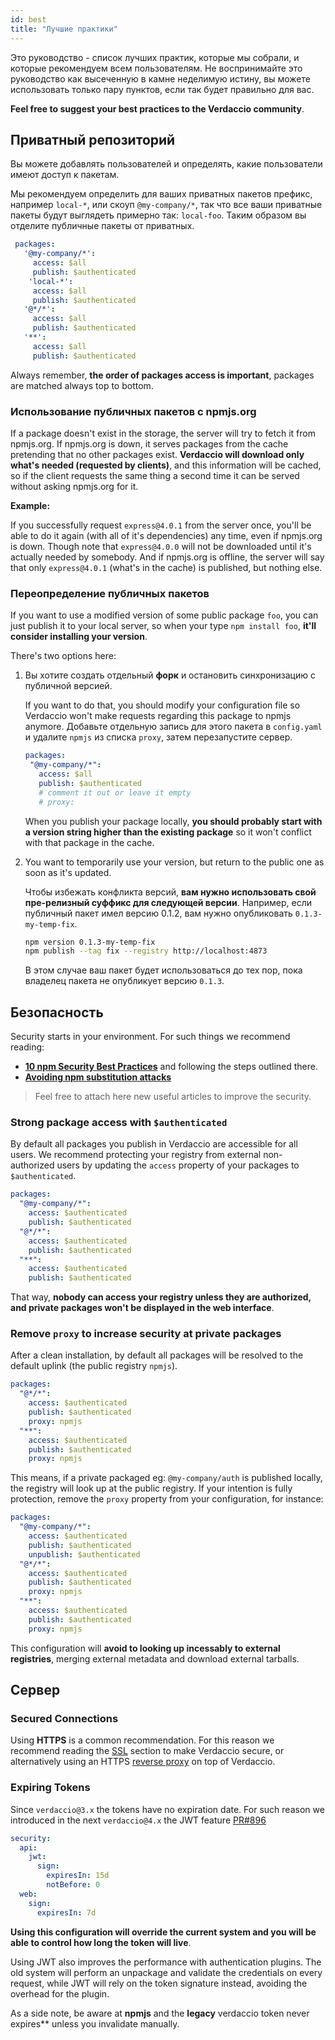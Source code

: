 ```yaml
---
id: best
title: "Лучшие практики"
---
```


Это руководство - список лучших практик, которые мы собрали, и которые рекомендуем всем пользователям. Не воспринимайте это руководство как высеченную в камне неделимую истину, вы можете использовать только пару пунктов, если так будет правильно для вас.

**Feel free to suggest your best practices to the Verdaccio community**.

## Приватный репозиторий

Вы можете добавлять пользователей и определять, какие пользователи имеют доступ к пакетам.

Мы рекомендуем определить для ваших приватных пакетов префикс, например `local-*`, или скоуп `@my-company/*`, так что все ваши приватные пакеты будут выглядеть примерно так: `local-foo`. Таким образом вы отделите публичные пакеты от приватных.

```yaml
 packages:
   '@my-company/*':
     access: $all
     publish: $authenticated
    'local-*':
     access: $all
     publish: $authenticated
   '@*/*':
     access: $all
     publish: $authenticated
   '**':
     access: $all
     publish: $authenticated
```

Always remember, **the order of packages access is important**, packages are matched always top to bottom.

### Использование публичных пакетов с npmjs.org

If a package doesn't exist in the storage, the server will try to fetch it from npmjs.org. If npmjs.org is down, it serves packages from the cache pretending that no other packages exist. **Verdaccio will download only what's needed (requested by clients)**, and this information will be cached, so if the client requests the same thing a second time it can be served without asking npmjs.org for it.

**Example:**

If you successfully request `express@4.0.1` from the server once, you'll be able to do it again (with all of it's dependencies) any time, even if npmjs.org is down. Though note that `express@4.0.0` will not be downloaded until it's actually needed by somebody. And if npmjs.org is offline, the server will say that only `express@4.0.1` (what's in the cache) is published, but nothing else.

### Переопределение публичных пакетов

If you want to use a modified version of some public package `foo`, you can just publish it to your local server, so when your type `npm install foo`, **it'll consider installing your version**.

There's two options here:

1. Вы хотите создать отдельный **форк** и остановить синхронизацию с публичной версией.
    
    If you want to do that, you should modify your configuration file so Verdaccio won't make requests regarding this package to npmjs anymore. Добавьте отдельную запись для этого пакета в `config.yaml` и удалите `npmjs` из списка `proxy`, затем перезапустите сервер.
    
    ```yaml
    packages:
     "@my-company/*":
       access: $all
       publish: $authenticated
       # comment it out or leave it empty
       # proxy:
    ```
    
    When you publish your package locally, **you should probably start with a version string higher than the existing package** so it won't conflict with that package in the cache.

2. You want to temporarily use your version, but return to the public one as soon as it's updated.
    
    Чтобы избежать конфликта версий, **вам нужно использовать свой пре-релизный суффикс для следующей версии**. Например, если публичный пакет имел версию 0.1.2, вам нужно опубликовать `0.1.3-my-temp-fix`.
    
    ```bash
    npm version 0.1.3-my-temp-fix
    npm publish --tag fix --registry http://localhost:4873
    ```
    
    В этом случае ваш пакет будет использоваться до тех пор, пока владелец пакета не опубликует версию `0.1.3`.

## Безопасность

Security starts in your environment. For such things we recommend reading:

* **[10 npm Security Best Practices](https://snyk.io/blog/ten-npm-security-best-practices/)** and following the steps outlined there.
* **[Avoiding npm substitution attacks](https://github.blog/2021-02-12-avoiding-npm-substitution-attacks/)**

> Feel free to attach here new useful articles to improve the security.

### Strong package access with `$authenticated`

By default all packages you publish in Verdaccio are accessible for all users. We recommend protecting your registry from external non-authorized users by updating the `access` property of your packages to `$authenticated`.

```yaml
packages:
  "@my-company/*":
    access: $authenticated
    publish: $authenticated
  "@*/*":
    access: $authenticated
    publish: $authenticated
  "**":
    access: $authenticated
    publish: $authenticated
```

That way, **nobody can access your registry unless they are authorized, and private packages won't be displayed in the web interface**.

### Remove `proxy` to increase security at private packages

After a clean installation, by default all packages will be resolved to the default uplink (the public registry `npmjs`).

```yaml
packages:
  "@*/*":
    access: $authenticated
    publish: $authenticated
    proxy: npmjs
  "**":
    access: $authenticated
    publish: $authenticated
    proxy: npmjs
```

This means, if a private packaged eg: `@my-company/auth` is published locally, the registry will look up at the public registry. If your intention is fully protection, remove the `proxy` property from your configuration, for instance:

```yaml
packages:
  "@my-company/*":
    access: $authenticated
    publish: $authenticated
    unpublish: $authenticated
  "@*/*":
    access: $authenticated
    publish: $authenticated
    proxy: npmjs
  "**":
    access: $authenticated
    publish: $authenticated
    proxy: npmjs
```

This configuration will **avoid to looking up incessably to external registries**, merging external metadata and download external tarballs.

## Сервер

### Secured Connections

Using **HTTPS** is a common recommendation. For this reason we recommend reading the [SSL](ssl.md) section to make Verdaccio secure, or alternatively using an HTTPS [reverse proxy](reverse-proxy.md) on top of Verdaccio.

### Expiring Tokens

Since `verdaccio@3.x` the tokens have no expiration date. For such reason we introduced in the next `verdaccio@4.x` the JWT feature [PR#896](https://github.com/verdaccio/verdaccio/pull/896)

```yaml
security:
  api:
    jwt:
      sign:
        expiresIn: 15d
        notBefore: 0
  web:
    sign:
      expiresIn: 7d
```

**Using this configuration will override the current system and you will be able to control how long the token will live**.

Using JWT also improves the performance with authentication plugins. The old system will perform an unpackage and validate the credentials on every request, while JWT will rely on the token signature instead, avoiding the overhead for the plugin.

As a side note, be aware at **npmjs** and the **legacy** verdaccio token never expires** unless you invalidate manually.